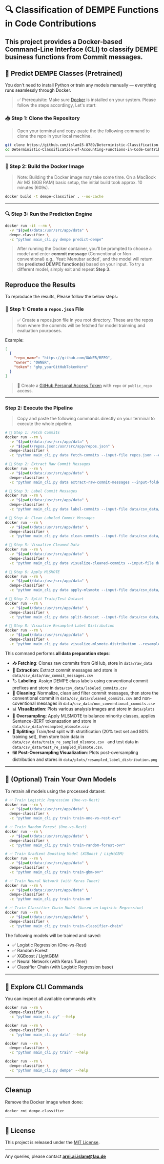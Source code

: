 # 🔍 Classification of DEMPE Functions in Code Contributions

This project provides a **Docker-based Command-Line Interface (CLI)** to classify DEMPE business functions from Commit messages.
---

## 🎯 Predict DEMPE Classes (Pretrained)

You don't need to install Python or train any models manually — everything runs seamlessly through Docker.

> ✅ Prerequisite: Make sure [Docker](https://docs.docker.com/desktop/) is installed on your system. Please follow the steps accordingy, Let's start:

### 📥 Step 1: Clone the Repository

> Open your terminal and copy-paste the the following command to clone the repo in your local mechine.

```bash
git clone https://github.com/islam15-8789/Deterministic-Classification-of-Accounting-Functions-in-Code-Contributions.git
cd Deterministic-Classification-of-Accounting-Functions-in-Code-Contributions
```

---

### 🐳 Step 2: Build the Docker Image
> Note: Building the Docker image may take some time.
On a MacBook Air M2 (8GB RAM) basic setup, the initial build took approx. 10 minutes (609s).

```bash
docker build -t dempe-classifier . --no-cache
```

---

### 🔍 Step 3: Run the Prediction Engine 

```bash
docker run -it --rm \
  -v "$(pwd)/data:/usr/src/app/data" \
  dempe-classifier \
  -c "python main_cli.py dempe predict-dempe"
```

> After running the Docker container, you’ll be prompted to choose a model and enter **commit message** (Conventional or Non-conventional) e.g., 'feat: Menubar added', and the model will return the **predicted DEMPE function(s)** based on your input. To try a different model, simply exit and repeat **Step 3**.


##  Reproduce the Results 

To reproduce the results, Please follow the below steps:

### 📝 Step 1: Create a `repos.json` File

> ✅ Create a repos.json file in you root directory. These are the repos from where the commits will be
 fetched for model trainning and evaluation pourposes. 

Example:

```json
[
  {
    "repo_name": "https://github.com/OWNER/REPO",
    "owner": "OWNER",
    "token": "ghp_yourGitHubTokenHere"
  }
]
```

> 🔐 Create a [GitHub Personal Access Token](https://github.com/settings/tokens) with `repo` or `public_repo` access.

---

###  Step 2: Execute the Pipeline
> Copy and paste the following commands directly on your terminal to execute the whole pipeline.

```bash
# 🔹 Step 1: Fetch Commits
docker run --rm \
  -v "$(pwd)/data:/usr/src/app/data" \
  -v "$(pwd)/repos.json:/usr/src/app/repos.json" \
  dempe-classifier \
  -c "python main_cli.py data fetch-commits --input-file repos.json --output-folder data/raw_data"

# 🔹 Step 2: Extract Raw Commit Messages
docker run --rm \
  -v "$(pwd)/data:/usr/src/app/data" \
  dempe-classifier \
  -c "python main_cli.py data extract-raw-commit-messages --input-folder data/raw_data --output-file data/csv_data/raw_commit_messages.csv"

# 🔹 Step 3: Label Commit Messages
docker run --rm \
  -v "$(pwd)/data:/usr/src/app/data" \
  dempe-classifier \
  -c "python main_cli.py data label-commits --input-file data/csv_data/raw_commit_messages.csv --output-file data/csv_data/labeled_commits.csv"

# 🔹 Step 4: Clean Labeled Commit Messages
docker run --rm \
  -v "$(pwd)/data:/usr/src/app/data" \
  dempe-classifier \
  -c "python main_cli.py data clean-commits --input-file data/csv_data/labeled_commits.csv --output-file data/csv_data/cleaned_commits.csv --nonconv-output data/csv_data/non_conventional_commits.csv"

# 🔹 Step 5: Visualize Cleaned Data
docker run --rm \
  -v "$(pwd)/data:/usr/src/app/data" \
  dempe-classifier \
  -c "python main_cli.py data visualize-cleaned-commits --input-file data/csv_data/cleaned_commits.csv --output-dir data/plots"

# 🔹 Step 6: Apply MLSMOTE
docker run --rm \
  -v "$(pwd)/data:/usr/src/app/data" \
  dempe-classifier \
  -c "python main_cli.py data apply-mlsmote --input-file data/csv_data/cleaned_commits.csv --output-file data/csv_data/resampled_mlsmote.csv"

# 🔹 Step 7: Split Train/Test Dataset
docker run --rm \
  -v "$(pwd)/data:/usr/src/app/data" \
  dempe-classifier \
  -c "python main_cli.py data split-dataset --input-file data/csv_data/resampled_mlsmote.csv --train-output data/csv_data/train_re_sampled_mlsmote.csv --test-output data/csv_data/test_re_sampled_mlsmote.csv"

# 🔹 Step 8: Visualize Resampled Label Distribution
docker run --rm \
  -v "$(pwd)/data:/usr/src/app/data" \
  dempe-classifier \
  -c "python main_cli.py data visualize-mlsmote-distribution --resampled-file data/csv_data/resampled_mlsmote.csv --output-image data/plots/resampled_label_distribution.png"

```

This command performs **all data preparation steps**:

- 📥 **Fetching**: Clones raw commits from GitHub, store in ```data/raw_data```
- 🧠 **Extraction**: Extract commit messages and store in ```data/csv_data/raw_commit_messages.csv```
- 🏷️ **Labeling**: Assign DEMPE class labels using conventional commit prefixes and store in ```data/csv_data/labeled_commits.csv```
- 🧹 **Cleaning**: Normalize, clean and filter commit messages, then store the conventional commit in ```data/csv_data/cleaned_commits.csv``` and non-coventional messages in ```data/csv_data/non_conventional_commits.csv```
- 📊 **Visualization**: Plots various analysis images and store in ```data/plots```
- 🔁 **Oversampling**: Apply MLSMOTE to balance minority classes, applies Sentence-BERT tokenazation and store in ```data/csv_data/resampled_mlsmote.csv```
- 🧪 **Splitting**: Train/test split with stratification (20% test set and 80% training set), then store train data in ```data/csv_data/train_re_sampled_mlsmote.csv ``` and test data in ```data/csv_data/test_re_sampled_mlsmote.csv```.
- 🖼️ **Post-Oversampling Visualization**: Plots post-oversampling distribution and stores in ```data/plots/resampled_label_distribution.png```

---

## 🤖 (Optional) Train Your Own Models

To retrain all models using the processed dataset:

```bash
# ✅ Train Logistic Regression (One-vs-Rest)
docker run --rm \
  -v "$(pwd)/data:/usr/src/app/data" \
  dempe-classifier \
  -c "python main_cli.py train train-one-vs-rest-ovr"

# ✅ Train Random Forest (One-vs-Rest)
docker run --rm \
  -v "$(pwd)/data:/usr/src/app/data" \
  dempe-classifier \
  -c "python main_cli.py train train-random-forest-ovr"

# ✅ Train Gradient Boosting Model (XGBoost / LightGBM)
docker run --rm \
  -v "$(pwd)/data:/usr/src/app/data" \
  dempe-classifier \
  -c "python main_cli.py train train-gbm-ovr"

# ✅ Train Neural Network (with Keras Tuner)
docker run --rm \
  -v "$(pwd)/data:/usr/src/app/data" \
  dempe-classifier \
  -c "python main_cli.py train train-nn"

# ✅ Train Classifier Chain Model (based on Logistic Regression)
docker run --rm \
  -v "$(pwd)/data:/usr/src/app/data" \
  dempe-classifier \
  -c "python main_cli.py train train-classifier-chain"
```

The following models will be trained and saved:

- ✅ Logistic Regression (One-vs-Rest)
- ✅ Random Forest
- ✅ XGBoost / LightGBM
- ✅ Neural Network (with Keras Tuner)
- ✅ Classifier Chain (with Logistic Regression base)

---

## 🧭 Explore CLI Commands

You can inspect all available commands with:

```bash
docker run --rm \
  dempe-classifier \
  -c "python main_cli.py" --help

docker run --rm \
  dempe-classifier \
  -c "python main_cli.py data" --help

docker run --rm \
  dempe-classifier \
  -c "python main_cli.py train" --help

docker run --rm \
  dempe-classifier \
  -c "python main_cli.py dempe" --help
```

---

##  Cleanup

Remove the Docker image when done:

```bash
docker rmi dempe-classifier
```

---

## 📄 License

This project is released under the [MIT License](LICENSE).

---

Any queries, please contact **arni.ai.islam@fau.de**
